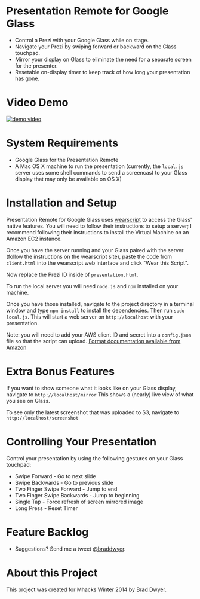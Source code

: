 Presentation Remote for Google Glass
====================================

 - Control a Prezi with your Google Glass while on stage.
 - Navigate your Prezi by swiping forward or backward on the Glass touchpad.
 - Mirror your display on Glass to eliminate the need for a separate screen for the presenter.
 - Resetable on-display timer to keep track of how long your presentation has gone.

Video Demo
==========

[![demo video](http://img.youtube.com/vi/O7hgOJRF-m4/0.jpg)](http://www.youtube.com/watch?v=O7hgOJRF-m4&feature=youtu.be)

System Requirements
===================

 - Google Glass for the Presentation Remote
 - A Mac OS X machine to run the presentation (currently, the `local.js` server uses some shell commands to send a screencast to your Glass display that may only be available on OS X)

Installation and Setup
======================

Presentation Remote for Google Glass uses [wearscript](http://www.wearscript.com) to access the Glass' native features.
You will need to follow their instructions to setup a server; I recommend following their instructions to install the
Virtual Machine on an Amazon EC2 instance.

Once you have the server running and your Glass paired with the server (follow the instructions on the wearscript site),
paste the code from `client.html` into the wearscript web interface and click "Wear this Script".

Now replace the Prezi ID inside of `presentation.html`.

To run the local server you will need `node.js` and `npm` installed on your machine.

Once you have those installed, navigate to the project directory in a terminal window and type `npm install` to install the
dependencies. Then run `sudo local.js`. This will start a web server on `http://localhost` with your presentation.

Note: you will need to add your AWS client ID and secret into a `config.json` file so that the script can upload.
[Format documentation available from Amazon](https://github.com/aws/aws-sdk-js/blob/master/configuration.sample)

Extra Bonus Features
====================

If you want to show someone what it looks like on your Glass display, navigate to `http://localhost/mirror`
This shows a (nearly) live view of what you see on Glass.

To see only the latest screenshot that was uploaded to S3, navigate to `http://localhost/screenshot`

Controlling Your Presentation
=============================

Control your presentation by using the following gestures on your Glass touchpad:

 - Swipe Forward - Go to next slide
 - Swipe Backwards - Go to previous slide
 - Two Finger Swipe Forward - Jump to end
 - Two Finger Swipe Backwards - Jump to beginning
 - Single Tap - Force refresh of screen mirrored image
 - Long Press - Reset Timer

Feature Backlog
===============

 - Suggestions? Send me a tweet [@braddwyer](http://www.twitter.com/braddwyer).

About this Project
==================

This project was created for Mhacks Winter 2014 by [Brad Dwyer](http://www.twitter.com/braddwyer).
